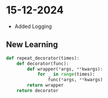 # 15-12-2024

- Added Logging

## New Learning

```python
def repeat_decorator(times):
    def decorator(func):
        def wrapper(*args, **kwargs):
            for _ in range(times):
                func(*args, **kwargs)
        return wrapper
    return decorator
```
